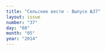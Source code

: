 ```yaml
---
title: "Сельские вести - Выпуск №37"
layout: issue
number: "37"
day: "08"
month: "05"
year: "2014"
---
```

